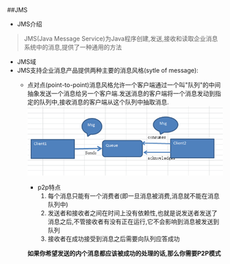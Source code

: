 ##JMS
+ JMS介绍
 > JMS(Java Message Service)为Java程序创建,发送,接收和读取企业消息系统中的消息,提供了一种通用的方法

 + JMS域
  + JMS支持企业消息产品提供两种主要的消息风格(sytle of message):
    - 点对点(point-to-point)消息风格允许一个客户端通过一个叫"队列"的中间抽象发送一个消息给另一个客户端.发送消息的客户端将一个消息发动到指定的队列中,接收消息的客户端从这个队列中抽取消息.
    ![](/images/p2p.png)
      - p2p特点
        1. 每个消息只能有一个消费者(即一旦消息被消费,消息就不能在消息队列中)
        2. 发送者和接收者之间在时间上没有依赖性,也就是说发送者发送了消息之后,不管接收者有没有正在运行,它不会影响到消息被发送到队列
        3. 接收者在成功接受到消息之后需要向队列应答成功

       **如果你希望发送的内个消息都应该被成功的处理的话,那么你需要P2P模式**
